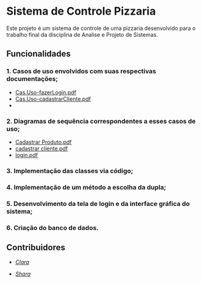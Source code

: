 # Sistema de Controle Pizzaria

Este projeto é um sistema de controle de uma pizzaria desenvolvido para o trabalho final da disciplina de Analise e Projeto de Sistemas.

## Funcionalidades
### 1. Casos de uso envolvidos com suas respectivas documentações;
  - [Cas.Uso-fazerLogin.pdf](https://github.com/user-attachments/files/18666477/Cas.Uso-fazerLogin.pdf)
  - [Cas.Uso-cadastrarCliente.pdf](https://github.com/user-attachments/files/18666486/Cas.Uso-cadastrarCliente.pdf)
  - 


### 2. Diagramas de sequência correspondentes a esses casos de uso;
  - [Cadastrar Produto.pdf](https://github.com/user-attachments/files/18666333/Cadastrar.Produto.pdf)
  - [cadastrar cliente.pdf](https://github.com/user-attachments/files/18666347/cadastrar.cliente.pdf)
  - [login.pdf](https://github.com/user-attachments/files/18666372/login.pdf)

### 3. Implementação das classes via código;
### 4. Implementação de um método a escolha da dupla;
### 5. Desenvolvimento da tela de login e da interface gráfica do sistema;
### 6. Criação do banco de dados.

## Contribuidores
- [*Clara*](https://github.com/ClaraMikaelly-ifpi)

- [*Shara*](https://github.com/Shara-Cristtina-SL)
